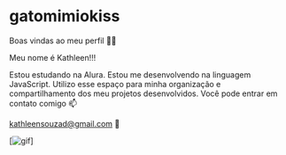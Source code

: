 # gatomimiokiss

Boas vindas ao meu perfil 💙💙

Meu nome é Kathleen!!!

Estou estudando na Alura.
Estou me desenvolvendo na linguagem JavaScript.
Utilizo esse espaço para minha organização e compartilhamento dos meu projetos desenvolvidos.
Você pode entrar em contato comigo 📫

kathleensouzad@gmail.com 💙


[![gif](https://media1.tenor.com/m/5si9ebbSb1AAAAAd/lana-del-rey-marinerscomplex.gif)]


